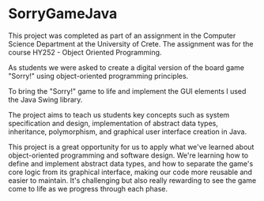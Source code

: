 # SorryGameJava

This project was completed as part of an assignment in the Computer Science Department at the University of Crete. The assignment was for the course HY252 - Object Oriented Programming.
<br />

As students we were asked to create a digital version of the board game "Sorry!" using object-oriented programming principles.

To bring the "Sorry!" game to life and implement the GUI elements I used the Java Swing library. 

The project aims to teach us students key concepts such as system specification and design, implementation of abstract data types, inheritance, polymorphism, and graphical user interface creation in Java.

This project is a great opportunity for us to apply what we've learned about object-oriented programming and software design. We're learning how to define and implement abstract data types, and how to separate the game's core logic from its graphical interface, making our code more reusable and easier to maintain. It's challenging but also really rewarding to see the game come to life as we progress through each phase.
